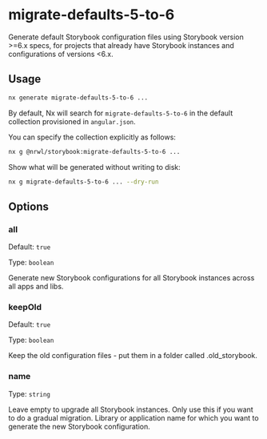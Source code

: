 # migrate-defaults-5-to-6

Generate default Storybook configuration files using Storybook version >=6.x specs, for projects that already have Storybook instances and configurations of versions <6.x.

## Usage

```bash
nx generate migrate-defaults-5-to-6 ...
```

By default, Nx will search for `migrate-defaults-5-to-6` in the default collection provisioned in `angular.json`.

You can specify the collection explicitly as follows:

```bash
nx g @nrwl/storybook:migrate-defaults-5-to-6 ...
```

Show what will be generated without writing to disk:

```bash
nx g migrate-defaults-5-to-6 ... --dry-run
```

## Options

### all

Default: `true`

Type: `boolean`

Generate new Storybook configurations for all Storybook instances across all apps and libs.

### keepOld

Default: `true`

Type: `boolean`

Keep the old configuration files - put them in a folder called .old_storybook.

### name

Type: `string`

Leave empty to upgrade all Storybook instances. Only use this if you want to do a gradual migration. Library or application name for which you want to generate the new Storybook configuration.
